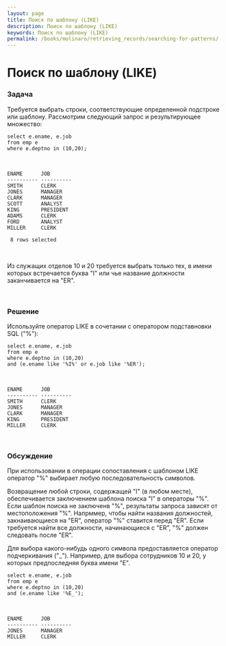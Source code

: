 ```yaml
---
layout: page
title: Поиск по шаблону (LIKE)
description: Поиск по шаблону (LIKE)
keywords: Поиск по шаблону (LIKE)
permalink: /books/molinaro/retrieving_records/searching-for-patterns/
---
```


# Поиск по шаблону (LIKE)

### Задача

Требуется выбрать строки, соответствующие определенной подстроке или шаблону. Рассмотрим следующий запрос и результирующее множество:

    select e.ename, e.job
    from emp e
    where e.deptno in (10,20);

<br/>

    ENAME      JOB
    ---------- ----------
    SMITH      CLERK
    JONES      MANAGER
    CLARK      MANAGER
    SCOTT      ANALYST
    KING       PRESIDENT
    ADAMS      CLERK
    FORD       ANALYST
    MILLER     CLERK

     8 rows selected

<br/>

Из служащих отделов 10 и 20 требуется выбрать только тех, в имени которых встречается буква "I" или чье название должности заканчивается на "ER".

<br/>
<h3>Решение</h3>

Используйте оператор LIKE в сочетании с оператором подставновки SQL ("%"):

    select e.ename, e.job
    from emp e
    where e.deptno in (10,20)
    and (e.ename like '%I%' or e.job like '%ER');

<br/>

    ENAME      JOB
    ---------- ----------
    SMITH      CLERK
    JONES      MANAGER
    CLARK      MANAGER
    KING       PRESIDENT
    MILLER     CLERK

<br/>
<h3>Обсуждение</h3>

При использовании в операции сопоставления с шаблоном LIKE оператор "%" выбирает любую последовательность символов.

Возвращение любой строки, содержащей "I" (в любом месте), обеспечивается заключением шаблона поиска "I" в операторы "%". Если шаблон поиска не заключенв "%", результаты запроса зависят от местоположения "%". Напрммер, чтобы найти названия должностей, закнаивающиеся на "ER", оператор "%" ставится перед "ER". Если требуется найти все должности, начинающиеся с "ER", "%" должен следовать после "ER".

Для выбора какого-нибудь одного символа предоставляется оператор подчеркивания ("\_"). Например, для выбора сотрудников 10 и 20, у которых предпоследняя буква имени "E".

    select e.ename, e.job
    from emp e
    where e.deptno in (10,20)
    and (e.ename like '%E_');

<br/>

    ENAME      JOB
    ---------- ----------
    JONES      MANAGER
    MILLER     CLERK
